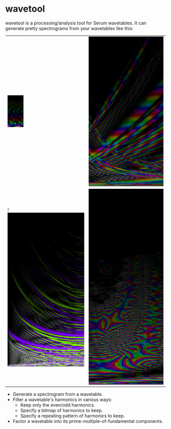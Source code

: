 # wavetool

wavetool is a processing/analysis tool for Serum wavetables. It can generate
pretty spectrograms from your wavetables like this:

|                                           |                                            |
|-------------------------------------------|--------------------------------------------|
| <img src="/docs/images/spectrum_1.png" height="100px" /> | ![Spectrum 2](/docs/images/spectrum_2.png) |
! ![Spectrum 3](/docs/images/spectrum_3.png) | ![Spectrum 4](/docs/images/spectrum_4.png) |

- Generate a spectrogram from a wavetable.
- Filter a wavetable's harmonics in various ways:
    - Keep only the even/odd harmonics.
    - Specify a bitmap of harmonics to keep.
    - Specify a repeating pattern of harmonics to keep.
- Factor a wavetable into its prime-multiple-of-fundamental components.

